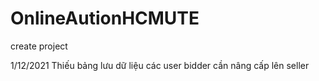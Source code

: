 # OnlineAutionHCMUTE
create project

1/12/2021
Thiếu bảng lưu dữ liệu các user bidder cần nâng cấp lên seller
